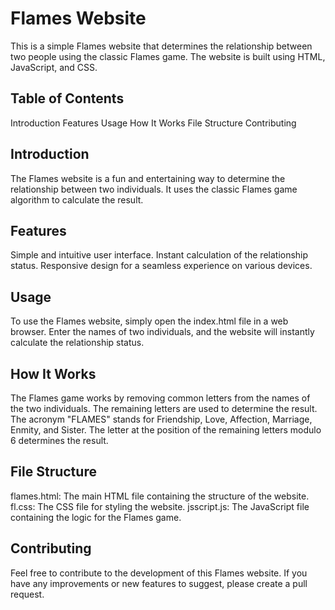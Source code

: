 # Flames Website
This is a simple Flames website that determines the relationship between two people using the classic Flames game. The website is built using HTML, JavaScript, and CSS.

## Table of Contents
Introduction
Features
Usage
How It Works
File Structure
Contributing

## Introduction
The Flames website is a fun and entertaining way to determine the relationship between two individuals. It uses the classic Flames game algorithm to calculate the result.

## Features
Simple and intuitive user interface.
Instant calculation of the relationship status.
Responsive design for a seamless experience on various devices.

## Usage
To use the Flames website, simply open the index.html file in a web browser. Enter the names of two individuals, and the website will instantly calculate the relationship status.

## How It Works
The Flames game works by removing common letters from the names of the two individuals. The remaining letters are used to determine the result. The acronym "FLAMES" stands for Friendship, Love, Affection, Marriage, Enmity, and Sister. The letter at the position of the remaining letters modulo 6 determines the result.

## File Structure
flames.html: The main HTML file containing the structure of the website.
fl.css: The CSS file for styling the website.
jsscript.js: The JavaScript file containing the logic for the Flames game.

## Contributing
Feel free to contribute to the development of this Flames website. If you have any improvements or new features to suggest, please create a pull request.

